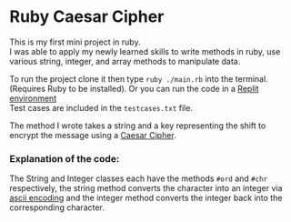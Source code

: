 # Ruby Caesar Cipher
This is my first mini project in ruby.  
I was able to apply my newly learned skills to write methods in ruby, use various string, integer, and array methods to manipulate data.

To run the project clone it then type `ruby ./main.rb` into the terminal. (Requires Ruby to be installed). Or you can run the code in a [Replit environment](https://replit.com/languages/ruby)  
Test cases are included in the `testcases.txt` file.

The method I wrote takes a string and a key representing the shift to encrypt the message using a [Caesar Cipher](https://cryptii.com/pipes/caesar-cipher).

### Explanation of the code:
The String and Integer classes each have the methods `#ord` and `#chr` respectively, the string method converts the character into an integer via [ascii encoding](https://www.ascii-code.com/) and the integer method converts the integer back into the corresponding character.